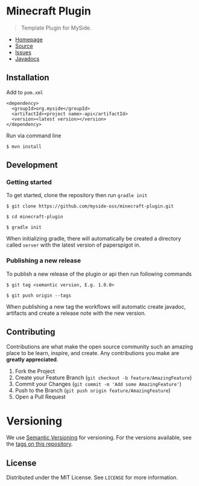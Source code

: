 # Minecraft Plugin

> Template Plugin for MySide. 

* [Homepage]
* [Source]
* [Issues]
* [Javadocs]

## Installation

Add to `pom.xml`
```
<dependency>
  <groupId>org.myside</groupId>
  <artifactId><project name>-api</artifactId>
  <version><latest version></version>
</dependency>
```

Run via command line
```
$ mvn install
```

## Development

### Getting started
To get started, clone the repository then run `gradle init`
```
$ git clone https://github.com/myside-oss/minecraft-plugin.git

$ cd minecraft-plugin

$ gradle init
```
When initializing gradle, there will automatically be created a 
directory called `server` with the latest version of paperspigot in. 

### Publishing a new release
To publish a new release of the plugin or api then run following commands
```
$ git tag <semantic version, E.g. 1.0.0>

$ git push origin --tags
```
When publishing a new tag the workflows will automatic create javadoc, artifacts and create a release note with the new version.

## Contributing

Contributions are what make the open source community such an amazing place to be learn, inspire, and create. Any contributions you make are **greatly appreciated**.

1. Fork the Project
2. Create your Feature Branch (`git checkout -b feature/AmazingFeature`)
3. Commit your Changes (`git commit -m 'Add some AmazingFeature'`)
4. Push to the Branch (`git push origin feature/AmazingFeature`)
5. Open a Pull Request

# Versioning
We use [Semantic Versioning](http://semver.org/) for versioning. For the versions available, see the [tags on this repository](https://github.com/myside-oss/minecraft-plugin/tags). 

## License
Distributed under the MIT License. See `LICENSE` for more information.

[Gradle]: https://www.gradle.org/
[Homepage]: https://github.com/myside-oss/minecraft-plugin/
[IntelliJ]: https://www.jetbrains.com/idea/
[Source]: https://github.com/myside-oss/minecraft-plugin/
[Issues]: https://github.com/myside-oss/minecraft-plugin/issues/
[MIT License]: https://www.tldrlegal.com/license/mit-license
[Javadocs]: https://myside-oss.github.io/minecraft-plugin/
